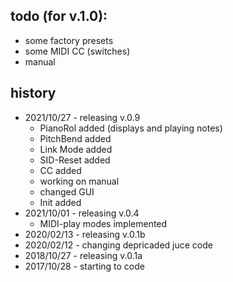 todo (for v.1.0):
-----
- some factory presets
- some MIDI CC (switches)
- manual

history
-------
- 2021/10/27 - releasing v.0.9
  - PianoRol added (displays and playing notes)
  - PitchBend added
  - Link Mode added
  - SID-Reset added
  - CC added
  - working on manual
  - changed GUI
  - Init added
- 2021/10/01 - releasing v.0.4
  - MIDI-play modes implemented
- 2020/02/13 - releasing v.0.1b
- 2020/02/12 - changing depricaded juce code
- 2018/10/27 - releasing v.0.1a
- 2017/10/28 - starting to code